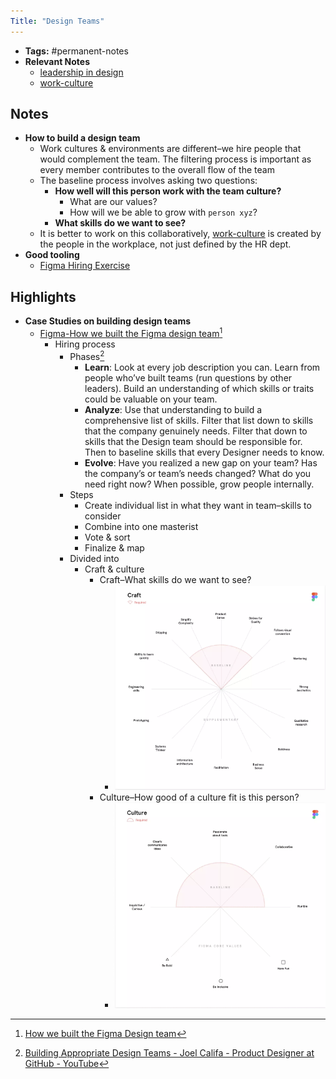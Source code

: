 ```yaml
---
Title: "Design Teams"
---
```


- **Tags:** #permanent-notes 
- **Relevant Notes**
	- [leadership in design](notes/arts/leadership-design)
	- [work-culture](notes/work-culture.md)


## Notes
- **How to build a design team**
	- Work cultures & environments are different–we hire people that would complement the team. The filtering process is important as every member contributes to the overall flow of the team
	- The baseline process involves asking two questions:
		- **How well will this person work with the team culture?**
			- What are our values?
			- How will we be able to grow with `person xyz`?
		- **What skills do we want to see?**
	- It is better to work on this collaboratively, [work-culture](notes/work-culture.md) is created by the people in the workplace, not just defined by the HR dept.
- **Good tooling**
	- [Figma Hiring Exercise](https://www.figma.com/community/file/766883810351845384)

## Highlights
* **Case Studies on building design teams**
	* [Figma-How we built the Figma design team](notes/arts/figma-team.md)[^1]
		* Hiring process
			* Phases[^2]
				* **Learn**: Look at every job description you can. Learn from people who’ve built teams (run questions by other leaders). Build an understanding of which skills or traits could be valuable on your team.
				* **Analyze**: Use that understanding to build a comprehensive list of skills. Filter that list down to skills that the company genuinely needs. Filter that down to skills that the Design team should be responsible for. Then to baseline skills that every Designer needs to know.
				* **Evolve**: Have you realized a new gap on your team? Has the company’s or team’s needs changed? What do you need right now? When possible, grow people internally.
			* Steps
				* Create individual list in what they want in team–skills to consider
				* Combine into one masterist
				* Vote & sort
				* Finalize & map
			* Divided into
				* Craft & culture
					* Craft–What skills do we want to see?
						* ![figma-design-map](photos/figma-design.png)
					* Culture–How good of a culture fit is this person?
						* ![figma-culture-map](photos/figma-culture-map.png)


[^1]: [How we built the Figma Design team](https://www.figma.com/blog/how-we-built-the-figma-design-team/)
[^2]: [Building Appropriate Design Teams - Joel Califa - Product Designer at GitHub - YouTube](https://www.youtube.com/watch?v=TyFVpXUHVXs)